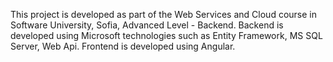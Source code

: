 This project is developed as part of the Web Services and Cloud course in Software University, Sofia, Advanced Level - Backend.
Backend is developed using Microsoft technologies such as Entity Framework, MS SQL Server, Web Api. Frontend is developed using Angular.

